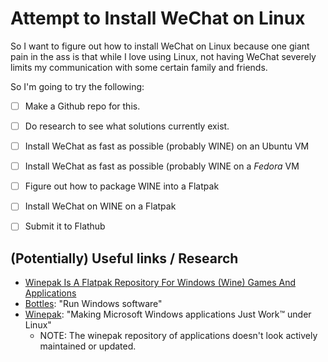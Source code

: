 # Attempt to Install WeChat on Linux

So I want to figure out how to install WeChat on Linux because one giant pain in the ass is that while I love using Linux, not having WeChat severely limits my communication with some certain family and friends.

So I'm going to try the following:

- [ ] Make a Github repo for this.
- [ ] Do research to see what solutions currently exist.
- [ ] Install WeChat as fast as possible (probably WINE) on an Ubuntu VM 
- [ ] Install WeChat as fast as possible (probably WINE on a *Fedora* VM
- [ ] Figure out how to package WINE into a Flatpak
- [ ] Install WeChat on WINE on a Flatpak
- [ ] Submit it to Flathub


## (Potentially) Useful links / Research

- [Winepak Is A Flatpak Repository For Windows (Wine) Games And Applications](https://www.linuxuprising.com/2018/06/winepak-is-flatpak-repository-for.html)
- [Bottles](https://flathub.org/apps/details/com.usebottles.bottles): "Run Windows software"
- [Winepak](https://www.winepak.org/): "Making Microsoft Windows applications Just Work™ under Linux"
  - NOTE: The winepak repository of applications doesn't look actively maintained or updated.
